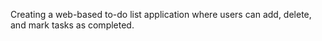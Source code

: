 Creating a web-based to-do list application where users can add, delete, and mark tasks as completed.
